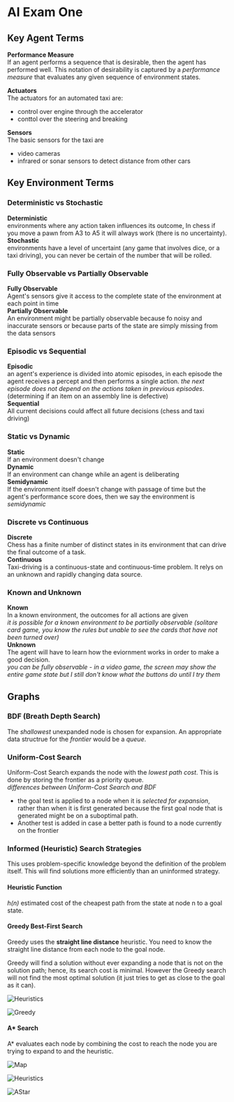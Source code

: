 # AI Exam One

## Key Agent Terms  

**Performance Measure**  
If an agent performs a sequence that is desirable, then the agent has performed well. This notation of desirability is captured by a *performance measure* that evaluates any given sequence of environment states.  

**Actuators**  
The actuators for an automated taxi are:  

* control over engine through the accelerator
* conttol over the steering and breaking  

**Sensors**  
The basic sensors for the taxi are

* video cameras  
* infrared or sonar sensors to detect distance from other cars  

## Key Environment Terms  

### Deterministic vs Stochastic

**Deterministic**  
environments where any action taken influences its outcome, In chess if you move a pawn from A3 to A5 it will always work (there is no uncertainty).  
**Stochastic**  
environments have a level of uncertaint (any game that involves dice, or a taxi driving), you can never be certain of the number that will be rolled.

### Fully Observable vs Partially Observable

**Fully Observable**  
Agent's sensors give it access to the complete state of the environment at each point in time  
**Partially Observable**  
An environment might be partially observable because fo noisy and inaccurate sensors or because parts of the state are simply missing from the data sensors  

### Episodic vs Sequential

**Episodic**  
an agent's experience is divided into atomic episodes, in each episode the agent receives a percept and then performs a single action. *the next episode does not depend on the actions taken in previous episodes*. (determining if an item on an assembly line is defective)  
**Sequential**  
All current decisions could affect all future decisions (chess and taxi driving)

### Static vs Dynamic

**Static**  
If an environment doesn't change  
**Dynamic**  
If an environment can change while an agent is deliberating  
**Semidynamic**  
If the environment itself doesn't change with passage of time but the agent's performance score does, then we say the environment is *semidynamic*

### Discrete vs Continuous

**Discrete**  
Chess has a finite number of distinct states in its environment that can drive the final outcome of a task.  
**Continuous**  
Taxi-driving is a continuous-state and continuous-time problem. It relys on an unknown and rapidly changing data source.  

### Known and Unknown

**Known**  
In a known environment, the outcomes for all actions are given  
*it is possible for a known environment to be partially observable (solitare card game, you know the rules but unable to see the cards that have not been turned over)*  
**Unknown**  
The agent will have to learn how the eviornment works in order to make a good decision.  
*you can be fully observable - in a video game, the screen may show the entire game state but I still don't know what the buttons do until I try them*

## Graphs

### BDF (Breath Depth Search)  

The *shallowest* unexpanded node is chosen for expansion. An appropriate data structrue for the *frontier* would be a *queue*.

### Uniform-Cost Search  

Uniform-Cost Search expands the node with the *lowest path cost*. This is done by storing the frontier as a priority queue.  
*differences between Uniform-Cost Search and BDF*

* the goal test is applied to a node when it is *selected for expansion*, rather than when it is first generated because the first goal node that is generated might be on a suboptimal path.
* Another test is added in case a better path is found to a node currently on the frontier

### Informed (Heuristic) Search Strategies  

This uses problem-specific knowledge beyond the definition of the problem itself. This will find solutions more efficiently than an uninformed strategy.

#### Heuristic Function

*h(n)* estimated cost of the cheapest path from the state at node n to a goal state.

#### Greedy Best-First Search

Greedy uses the **straight line distance** heuristic. You need to know the straight line distance from each node to the goal node.  

Greedy will find a solution without ever expanding a node that is not on the solution path; hence, its search cost is minimal. However the Greedy search will not find the most optimal solution (it just tries to get as close to the goal as it can).

![Heuristics](./screenshots/heuristics.png)

![Greedy](./screenshots/Greedy.png)

#### A* Search

A\* evaluates each node by combining the cost to reach the node you are trying to expand to and the heuristic.

![Map](./screenshots/map.png)

![Heuristics](./screenshots/heuristics.png)

![AStar](./screenshots/A*.png)